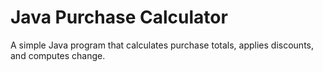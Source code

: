 # Java Purchase Calculator

A simple Java program that calculates purchase totals, applies discounts, and computes change.